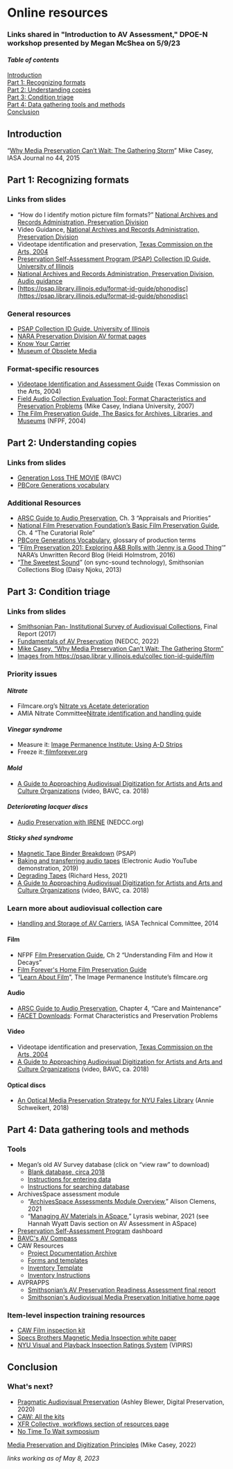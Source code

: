 <div class="blurb">

# Online resources


### Links shared in "Introduction to AV Assessment," DPOE-N workshop presented by Megan McShea on 5/9/23
   
#### *Table of contents*
   [Introduction](#introduction)  
   [Part 1: Recognizing formats](#part-1-recognizing-formats)  
   [Part 2: Understanding copies](#part-2-understanding-copies)  
   [Part 3: Condition triage](#part-3-condition-triage)  
   [Part 4: Data gathering tools and methods](#part-4-data-gathering-tools-and-methods)  
   [Conclusion](#conclusion)  
     

## Introduction

“[Why Media Preservation Can’t Wait: The Gathering Storm](https://scholarworks.iu.edu/dspace/bitstream/handle/2022/27255/casey_iasa_journal_44_part3.pdf?sequence=1&isAllowed=y)” Mike Casey, IASA Journal no 44, 2015


## Part 1: Recognizing formats


### Links from slides



* “How do I identify motion picture film formats?” [National Archives and Records Administration, Preservation Division](https://www.archives.gov/preservation/formats/motion-picture-film-identify-formats.html)
* Video Guidance, [National Archives and Records Administration, Preservation Division](https://www.archives.gov/preservation/formats/video-toc.html)
* Videotape identification and preservation, [Texas Commission on the Arts, 2004](https://www.arts.texas.gov/wp-content/uploads/2012/04/video.pdf)
* [Preservation Self-Assessment Program (PSAP) Collection ID Guide, University of Illinois](https://psap.library.illinois.edu/collection-id-guide/videotape)
* [National Archives and Records Administration, Preservation Division, Audio guidance](https://www.archives.gov/preservation/formats/audio-toc.html)
* [https://psap.library.illinois.edu/format-id-guide/phonodisc](https://psap.library.illinois.edu/format-id-guide/phonodisc)


### General resources



* [PSAP Collection ID Guide, University of Illinois](https://psap.library.illinois.edu/collection-id-guide/videotape)
* [NARA Preservation Division AV format pages](https://www.archives.gov/preservation/formats#audio-video-motion-pictures)
* [Know Your Carrier](https://www.knowyourcarrier.com/)
* [Museum of Obsolete Media](https://obsoletemedia.org/obsolescence-decade/)


### Format-specific resources



* [Videotape Identification and Assessment Guide](https://www.arts.texas.gov/wp-content/uploads/2012/04/video.pdf) (Texas Commission on the Arts, 2004)
* [Field Audio Collection Evaluation Tool: Format Characteristics and Preservation Problems](https://dlib.indiana.edu/projects/sounddirections/facet/facet_formats_large.pdf) (Mike Casey, Indiana University, 2007)
* [The Film Preservation Guide, The Basics for Archives, Libraries, and Museums](https://www.filmpreservation.org/preservation-basics/the-film-preservation-guide-download) (NFPF, 2004)


## Part 2: Understanding copies


### Links from slides



* [Generation Loss THE MOVIE](https://www.youtube.com/watch?v=ypomMnJ31o0&t=2s) (BAVC)
* [PBCore Generations vocabulary](http://pbcore.org/pbcore-controlled-vocabularies/instantiationgenerations-vocabulary/) 


### Additional Resources



* [ARSC Guide to Audio Preservation](https://www.clir.org/pubs/reports/pub164/), Ch. 3 “Appraisals and Priorities”
* [National Film Preservation Foundation’s Basic Film Preservation Guide](https://www.filmpreservation.org/preservation-basics/the-film-preservation-guide-download), Ch. 4 “The Curatorial Role”
* [PBCore Generations Vocabulary](http://pbcore.org/pbcore-controlled-vocabularies/instantiationgenerations-vocabulary/), glossary of production terms
* “[Film Preservation 201: Exploring A&B Rolls with ‘Jenny is a Good Thing](https://unwritten-record.blogs.archives.gov/2016/02/18/film-preservation-201-exploring-ab-rolls-with-jenny-is-a-good-thing/)’” NARA’s Unwritten Record Blog (Heidi Holmstrom, 2016)
* “[The Sweetest Sound](https://si-siris.blogspot.com/2013/03/the-sweetest-sound.html)” (on sync-sound technology), Smithsonian Collections Blog (Daisy Njoku, 2013)


## Part 3: Condition triage


### Links from slides



* [Smithsonian Pan- Institutional Survey of Audiovisual Collections](https://siarchives.si.edu/about/smithsonian-pan-institutional-survey-audiovisual-collections), Final Report (2017)
* [Fundamentals of AV Preservation](https://northeastdocumentconservationcenter.cmail19.com/t/y-l-padjdk-djuysouk-v/) (NEDCC, 2022)
* [Mike Casey, “Why Media Preservation Can’t Wait: The Gathering Storm”](https://scholarworks.iu.edu/dspace/bitstream/handle/2022/27255/casey_iasa_journal_44_part3.pdf?sequence=1&isAllowed=y)
* [Images from https://psap.librar y.illinois.edu/collec tion-id-guide/film](https://psap.library.illinois.edu/collection-id-guide/film)


### Priority issues


#### *Nitrate*



* Filmcare.org’s [Nitrate vs Acetate deterioration](https://s3.cad.rit.edu/ipi-assets/publications/filmcare_nitrate_vs_acetate.pdf)
* AMIA Nitrate Committee[Nitrate identification and handling guide](https://amianet.org/wp-content/uploads/Resource-Nitrate-Identifying-and-Handling.pdf)


#### *Vinegar syndrome*



* Measure it: [Image Permanence Institute: Using A-D Strips](https://www.filmcare.org/ad_strips)
* Freeze it:[ filmforever.org](http://www.filmforever.org/)


#### *Mold*



* [A Guide to Approaching Audiovisual Digitization for Artists and Arts and Culture Organizations](https://bavc.org/wp-content/uploads/2019/07/BAVC-Guide-To-Audiovisual-Preservation-2019.pdf) (video, BAVC, ca. 2018)


#### *Deteriorating lacquer discs*



* [Audio Preservation with IRENE](https://www.nedcc.org/audio-preservation/irene) (NEDCC.org)


#### *Sticky shed syndrome*



* [Magnetic Tape Binder Breakdown](https://psap.library.illinois.edu/collection-id-guide/softbindersyn) (PSAP)
* [Baking and transferring audio tapes](https://www.youtube.com/watch?v=a0hEkqI5ksU) (Electronic Audio YouTube demonstration, 2019)
* [Degrading Tapes](https://richardhess.com/notes/formats/magnetic-media/magnetic-tapes/analog-audio/degrading-tapes/) (Richard Hess, 2021)
* [A Guide to Approaching Audiovisual Digitization for Artists and Arts and Culture Organizations](https://bavc.org/wp-content/uploads/2019/07/BAVC-Guide-To-Audiovisual-Preservation-2019.pdf) (video, BAVC, ca. 2018)


### Learn more about audiovisual collection care


* [Handling and Storage of AV Carriers](https://iasa-web.org/tc05/handling-storage-audio-video-carriers), IASA Technical Committee, 2014


#### Film



* NFPF [Film Preservation Guide](https://www.filmpreservation.org/preservation-basics/the-film-preservation-guide-download), Ch 2 “Understanding Film and How it Decays”
* [Film Forever's Home Film Preservation Guide](https://filmforever.org/) 
* “[Learn About Film](https://filmcare.org/about_film)”, The Image Permanence Institute’s filmcare.org 


#### Audio 



* [ARSC Guide to Audio Preservation](https://clir.wordpress.clir.org/wp-content/uploads/sites/6/pub164.pdf), Chapter 4, “Care and Maintenance”
* [FACET Downloads](https://dlib.indiana.edu/projects/sounddirections/facet/downloads.shtml): Format Characteristics and Preservation Problems


#### Video



* Videotape identification and preservation, [Texas Commission on the Arts, 2004](https://www.arts.texas.gov/wp-content/uploads/2012/04/video.pdf)
* [A Guide to Approaching Audiovisual Digitization for Artists and Arts and Culture Organizations](https://bavc.org/wp-content/uploads/2019/07/BAVC-Guide-To-Audiovisual-Preservation-2019.pdf) (video, BAVC, ca. 2018)

#### Optical discs
   
* [An Optical Media Preservation Strategy for NYU Fales Library](https://docslib.org/doc/12405741/an-optical-media-preservation-strategy-for-new-york-universitys) (Annie Schweikert, 2018)

## Part 4: Data gathering tools and methods


### Tools



* Megan’s old AV Survey database (click on “view raw” to download)
    * [Blank database, circa 2018](https://github.com/megan-mcshea/megan-mcshea.github.io/blob/mm-pages/AV%20survey%20blank%20copy.accdb)
    * [Instructions for entering data](https://github.com/megan-mcshea/megan-mcshea.github.io/blob/mm-pages/How%20to%20enter%20data%20in%20the%20AV%20Survey%20database.doc)
    * [Instructions for searching database](https://github.com/megan-mcshea/megan-mcshea.github.io/blob/mm-pages/How%20to%20search%20the%20Audiovisual%20Survey%20database.docx)
* ArchivesSpace assessment module
    * “[ArchivesSpace Assessments Module Overview](https://vimeo.com/569101847),” Alison Clemens, 2021
    * “[Managing AV Materials in ASpace](https://archivesspace.org/archives/6901),” Lyrasis webinar, 2021 (see Hannah Wyatt Davis section on AV Assessment in ASpace)
* [Preservation Self-Assessment Program](https://psap.library.illinois.edu/dashboard) dashboard
* [BAVC's AV Compass](https://bavc.org/programs/preservation/preservation-tools/av-compass/)
* CAW Resources
    * [Project Documentation Archive](https://tot.communityarchiving.org/documentation/)
    * [Forms and templates](https://communityarchiving.org/2023/04/05/inventory-inspection-templates/)
    * [Inventory Template](https://docs.google.com/spreadsheets/d/1I-kqmSOy8jaW_ogkgNRNMwlBNiXZvePj7wbH5sOaPwk/edit?usp=sharing)
    * [Inventory Instructions](https://docs.google.com/document/d/1GuCUEA_kSsDqyqPPZRKlEtCmyoka5A3bpUJ_U5J5qN4/edit)
* AVPRAPPS
    * [Smithsonian’s AV Preservation Readiness Assessment final report](https://siarchives.si.edu/about/audiovisual-preservation-readiness-assessment)
    * [Smithsonian's Audiovisual Media Preservation Initiative home page](https://siarchives.si.edu/what-we-do/avmpi)


### Item-level inspection training resources



* [CAW Film inspection kit](https://communityarchiving.org/2021/12/06/guide-to-the-film-inspection-kit/)
* [Specs Brothers Magnetic Media Inspection white paper](https://www.specsbros.com/uploads/7/1/9/0/71903471/white_pages-_basic_inspection_techniques9.pdf)
* [NYU Visual and Playback Inspection Ratings System](https://guides.nyu.edu/media-preservation#s-lg-box-24646329) (VIPIRS)  


## Conclusion
   
### What's next?
   
* [Pragmatic Audiovisual Preservation](https://www.dpconline.org/docs/technology-watch-reports/2381-pragmatic-audiovisual-preservation-member-preview/file) (Ashley Blewer, Digital Preservation, 2020)
* [CAW: All the kits](https://communityarchiving.org/2023/04/03/all-the-kits-guides-videos-equipment-lists/)
* [XFR Collective, workflows section of resources page](https://www.xfrcollective.org/resources/)
* [No Time To Wait symposium](https://mediaarea.net/NoTimeToWait)


[Media Preservation and Digitization Principles](https://scholarworks.iu.edu/dspace/bitstream/handle/2022/27446/casey_principles_final_20220326_.pdf?sequence=1&isAllowed=y) (Mike Casey, 2022)

*links working as of May 8, 2023*
   
  </div><!-- /.blurb -->

  
